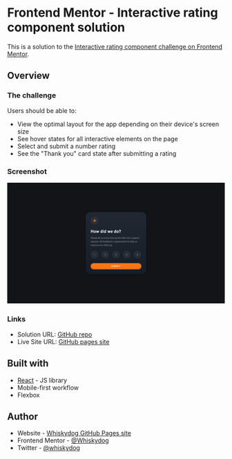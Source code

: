 # Frontend Mentor - Interactive rating component solution

This is a solution to the [Interactive rating component challenge on Frontend Mentor](https://www.frontendmentor.io/challenges/interactive-rating-component-koxpeBUmI).

## Overview

### The challenge

Users should be able to:

- View the optimal layout for the app depending on their device's screen size
- See hover states for all interactive elements on the page
- Select and submit a number rating
- See the "Thank you" card state after submitting a rating

### Screenshot

![](./screenshot.png)

### Links

- Solution URL: [GitHub repo](https://github.com/whiskydog/frontendmentor-interactive-rating/)
- Live Site URL: [GitHub pages site](https://whiskydog.github.io/frontendmentor-interactive-rating)

## Built with

- [React](https://reactjs.org/) - JS library
- Mobile-first workflow
- Flexbox

## Author

- Website - [Whiskydog GitHub Pages site](https://whiskydog.github.io)
- Frontend Mentor - [@Whiskydog](https://www.frontendmentor.io/profile/Whiskydog)
- Twitter - [@whiskydog](https://www.twitter.com/whiskydog)
